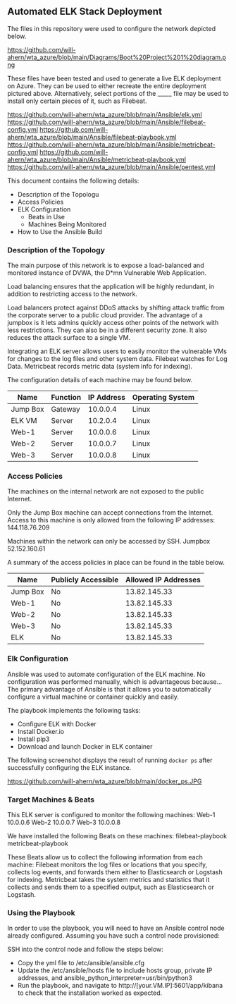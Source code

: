 ## Automated ELK Stack Deployment

The files in this repository were used to configure the network depicted below.

https://github.com/will-ahern/wta_azure/blob/main/Diagrams/Boot%20Project%201%20diagram.png

These files have been tested and used to generate a live ELK deployment on Azure. They can be used to either recreate the entire deployment pictured above. Alternatively, select portions of the _____ file may be used to install only certain pieces of it, such as Filebeat.

https://github.com/will-ahern/wta_azure/blob/main/Ansible/elk.yml
https://github.com/will-ahern/wta_azure/blob/main/Ansible/filebeat-config.yml
https://github.com/will-ahern/wta_azure/blob/main/Ansible/filebeat-playbook.yml
https://github.com/will-ahern/wta_azure/blob/main/Ansible/metricbeat-config.yml
https://github.com/will-ahern/wta_azure/blob/main/Ansible/metricbeat-playbook.yml
https://github.com/will-ahern/wta_azure/blob/main/Ansible/pentest.yml
			

This document contains the following details:
- Description of the Topologu
- Access Policies
- ELK Configuration
  - Beats in Use
  - Machines Being Monitored
- How to Use the Ansible Build


### Description of the Topology

The main purpose of this network is to expose a load-balanced and monitored instance of DVWA, the D*mn Vulnerable Web Application.

Load balancing ensures that the application will be highly redundant, in addition to restricting access to the network.

Load balancers protect against DDoS attacks by shifting attack traffic from the corporate server to a public cloud provider. The advantage of a jumpbox is it lets admins quickly access other points of the network with less restrictions. They can also be in a different security zone. It also reduces the attack surface to a single VM.

Integrating an ELK server allows users to easily monitor the vulnerable VMs for changes to the log files and other system data.
Filebeat watches for Log Data.
Metricbeat records metric data (system info for indexing).

The configuration details of each machine may be found below.

| Name     | Function | IP Address | Operating System |
|----------|----------|------------|------------------|
| Jump Box | Gateway  | 10.0.0.4   | Linux            |
| ELK VM   | Server   | 10.2.0.4   | Linux            |
| Web-1    | Server   | 10.0.0.6   | Linux            |
| Web-2    | Server   | 10.0.0.7   | Linux            |
| Web-3    | Server   | 10.0.0.8   | Linux            |

### Access Policies

The machines on the internal network are not exposed to the public Internet. 

Only the Jump Box machine can accept connections from the Internet. Access to this machine is only allowed from the following IP addresses:
144.118.76.209

Machines within the network can only be accessed by SSH.
Jumpbox 52.152.160.61

A summary of the access policies in place can be found in the table below.

| Name     | Publicly Accessible | Allowed IP Addresses |
|----------|---------------------|----------------------|
| Jump Box | No                  | 13.82.145.33         |
| Web-1    | No                  | 13.82.145.33         |
| Web-2    | No                  | 13.82.145.33         |
| Web-3    | No                  | 13.82.145.33         |
| ELK      | No                  | 13.82.145.33         |

### Elk Configuration

Ansible was used to automate configuration of the ELK machine. No configuration was performed manually, which is advantageous because...
The primary advantage of Ansible is that it allows you to automatically configure a virtual machine or container quickly and easily.

The playbook implements the following tasks:
- Configure ELK with Docker
- Install Docker.io
- Install pip3
- Download and launch Docker in ELK container

The following screenshot displays the result of running `docker ps` after successfully configuring the ELK instance.

https://github.com/will-ahern/wta_azure/blob/main/docker_ps.JPG

### Target Machines & Beats
This ELK server is configured to monitor the following machines:
Web-1	10.0.0.6
Web-2	10.0.0.7
Web-3	10.0.0.8


We have installed the following Beats on these machines:
filebeat-playbook
metricbeat-playbook

These Beats allow us to collect the following information from each machine:
Filebeat monitors the log files or locations that you specify, collects log events, and forwards them either to Elasticsearch or Logstash for indexing.
Metricbeat takes the system metrics and statistics that it collects and sends them to a specified output, such as Elasticsearch or Logstash.

### Using the Playbook
In order to use the playbook, you will need to have an Ansible control node already configured. Assuming you have such a control node provisioned: 

SSH into the control node and follow the steps below:
- Copy the yml file to /etc/ansible/ansible.cfg
- Update the /etc/ansible/hosts file to include hosts group, private IP addresses, and ansible_python_interpreter=usr/bin/python3
- Run the playbook, and navigate to http://[your.VM.IP]:5601/app/kibana to check that the installation worked as expected.

